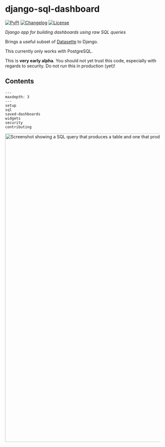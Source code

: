 # django-sql-dashboard

[![PyPI](https://img.shields.io/pypi/v/django-sql-dashboard.svg)](https://pypi.org/project/django-sql-dashboard/)
[![Changelog](https://img.shields.io/github/v/release/simonw/django-sql-dashboard?label=changelog&include_prereleases)](https://github.com/simonw/django-sql-dashboard/releases)
[![License](https://img.shields.io/badge/license-Apache%202.0-blue.svg)](https://github.com/simonw/django-sql-dashboard/blob/main/LICENSE)

*Django app for building dashboards using raw SQL queries*

Brings a useful subset of [Datasette](https://datasette.io/) to Django.

This currently only works with PostgreSQL.

This is **very early alpha**. You should not yet trust this code, especially with regards to security. Do not run this in production (yet)!

Contents
--------

```{toctree}
---
maxdepth: 3
---
setup
sql
saved-dashboards
widgets
security
contributing

```

<img width="1006" alt="Screenshot showing a SQL query that produces a table and one that produces a bar chart" src="https://user-images.githubusercontent.com/9599/116013366-b9026300-a5e4-11eb-85f5-3dd655acc949.png">
